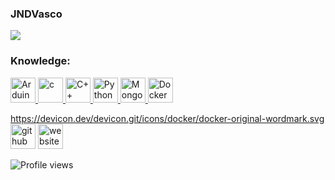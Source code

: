 ### JNDVasco
![](https://i.ibb.co/XWXPMdk/twitter-header-photo-2.png)


<h3 align="left">Knowledge:</h3>
<p 
align="left"> <a href="https://www.arduino.cc/" target="_blank"> <img src="https://cdn.worldvectorlogo.com/logos/arduino-1.svg" alt="Arduino" width="40" height="40"/> </a> 
<a href="https://www.cprogramming.com/" target="_blank"> <img src="https://devicons.github.io/devicon/devicon.git/icons/c/c-original.svg" alt="c" width="40" height="40"/> </a> 
<a href="https://www.w3schools.com/cpp/" target="_blank"> <img src="https://devicons.github.io/devicon/devicon.git/icons/cplusplus/cplusplus-original.svg" alt="C++" width="40" height="40"/> </a>
<a href="https://www.w3schools.com/python/" target="_blank"> <img src="https://devicon.dev/devicon.git/icons/python/python-original-wordmark.svg" alt="Python" height="40"/> </a> 
<a href="https://www.mongodb.com/" target="_blank"> <img src="https://devicon.dev/devicon.git/icons/mongodb/mongodb-original-wordmark.svg" alt="MongoDB" width="40" height="40"/> </a> 
<a href="https://www.docker.com/" target="_blank"> <img src="https://devicon.dev/devicon.git/icons/docker/docker-original-wordmark.svg" alt="Docker" width="40" height="40"/> </a>
</p>


https://devicon.dev/devicon.git/icons/docker/docker-original-wordmark.svg
[<img src='https://cdn.jsdelivr.net/npm/simple-icons@3.0.1/icons/github.svg' alt='github' height='40'>](https://github.com/JNDVasco)  [<img src='https://cdn.jsdelivr.net/npm/simple-icons@3.0.1/icons/icloud.svg' alt='website' height='40'>](jndvasco.me)  

![Profile views](https://gpvc.arturio.dev/JNDVasco)  
